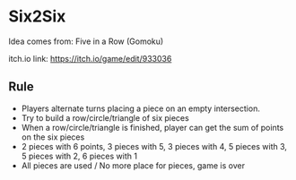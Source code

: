 # Six2Six

Idea comes from: Five in a Row (Gomoku)

itch.io link: https://itch.io/game/edit/933036

## Rule

- Players alternate turns placing a piece on an empty intersection.
- Try to build a row/circle/triangle of six pieces
- When a row/circle/triangle is finished, player can get the sum of points on the six pieces
- 2 pieces with 6 points, 3 pieces with 5, 3 pieces with 4, 5 pieces with 3, 5 pieces with 2, 6 pieces with 1
- All pieces are used / No more place for pieces, game is over

